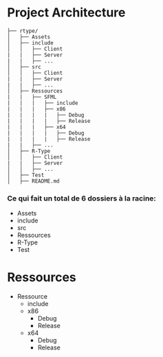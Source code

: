 # Project Architecture

```
├── rtype/
│   ├── Assets
│   ├── include
│   │   ├── Client
|   |   ├── Server
|   |   ├── ...
│   ├── src
│   │   ├── Client
|   |   ├── Server
|   |   ├── ...
│   ├── Ressources
|   |   ├── SFML
|   |   |   ├── include
|   |   |   ├── x86
|   |   |   |   ├── Debug
|   |   |   |   ├── Release
|   |   |   ├── x64
|   |   |   |   ├── Debug
|   |   |   |   ├── Release
|   |   ├── ...
│   ├── R-Type
│   │   ├── Client
|   |   ├── Server
│   │   ├── ...
│   ├── Test
│   ├── README.md
```
### Ce qui fait un total de 6 dossiers à la racine:
* Assets
* include
* src
* Ressources
* R-Type
* Test

# Ressources
* Ressource
  * include
  * x86
    * Debug
    * Release
  * x64
    * Debug
    * Release
